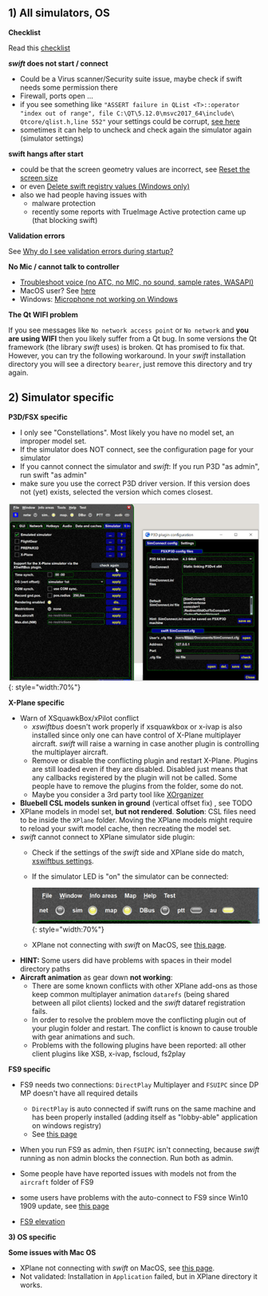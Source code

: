 <!--
    SPDX-FileCopyrightText: Copyright (C) swift Project Community / Contributors
    SPDX-License-Identifier: GFDL-1.3-only
-->

## 1) All simulators, OS

**Checklist**

Read this [checklist](../home/checklist_first_flight.md)

***swift* does not start / connect**

- Could be a Virus scanner/Security suite issue, maybe check if swift needs some permission there
- Firewall, ports open ...
- if you see something like
    `"ASSERT failure in QList <T>::operator "index out of range", file C:\QT\5.12.0\msvc2017_64\include\ Qtcore/qlist.h,line 552"`
    your settings could be corrupt, [see here](./../documentation/flying/settings/reset_screen_size.md)
- sometimes it can help to uncheck and check again the simulator again (simulator settings)

**swift hangs after start**

- could be that the screen geometry values are incorrect, see [Reset the screen size](./../documentation/flying/settings/reset_screen_size.md)
- or even [Delete swift registry values (Windows only)](./delete_registry_values.md)
- also we had people having issues with
    - malware protection
    - recently some reports with TrueImage Active protection came up (that blocking swift)

**Validation errors**

See [Why do I see validation errors during startup?](./../documentation/flying/why_validation_errors.md)

**No Mic / cannot talk to controller**

-   [Troubleshoot voice (no ATC, no MIC, no sound, sample rates, WASAPI)](./voice.md)
-   MacOS user? See [here](./no_sound_macos.md)
-   Windows: [Microphone not working on Windows](./no_microphone_windows.md)

**The Qt WIFI problem**

If you see messages like `No network access point` or `No network` and **you are using WIFI** then you likely suffer from a Qt bug.
In some versions the Qt framework (the library *swift* uses) is broken.
Qt has promised to fix that.
However, you can try the following workaround.
In your *swift* installation directory you will see a directory `bearer`, just remove this directory and try again.

## 2) Simulator specific

**P3D/FSX specific**

- I only see "Constellations".
  Most likely you have no model set, an improper model set.
- If the simulator does NOT connect, see the configuration page for your simulator
- If you cannot connect the simulator and *swift*: If you run P3D "as admin\", run swift "as admin"
- make sure you use the correct P3D driver version.
  If this version does not (yet) exists, selected the version which comes closest.

![](./../img/driver.jpg){: style="width:70%"}

**X-Plane specific**

- Warn of XSquawkBox/xPilot conflict
    - *xswiftbus* doesn\'t work properly if xsquawkbox or x-ivap is also installed since only one can have control of X-Plane multiplayer aircraft.
        *swift* will raise a warning in case another plugin is controlling the multiplayer aircraft.
    - Remove or disable the conflicting plugin and restart X-Plane.
      Plugins are still loaded even if they are disabled.
      Disabled just means that any callbacks registered by the plugin will not be called.
      Some people have to remove the plugins from the folder, some do not.
    - Maybe you consider a 3rd party tool like [XOrganizer](./faq/xp_landing_gear/deactivate_plugins_xorganizer.md)
- **Bluebell CSL models sunken in ground** (vertical offset fix) , see TODO
- XPlane models in model set, **but not rendered**.
    **Solution**: CSL files need to be inside the `XPlane` folder.
    Moving the XPlane models might require to reload your swift model cache, then recreating the model set.
- *swift* cannot connect to XPlane simulator side plugin:
    - Check if the settings of the *swift* side and XPlane side do match, [xswiftbus settings](./../documentation/flying/settings/xswiftbus.md).
    - If the simulator LED is "on" the simulator can be connected:

        ![](./../img/swift_LED_bar.jpg){: style="width:70%"}

    - XPlane not connecting with *swift* on MacOS, see [this page](./xp_on_macos.md).
- **HINT:** Some users did have problems with spaces in their model directory paths
- **Aircraft animation** as gear down **not working**:
    - There are some known conflicts with other XPlane add-ons as those keep common multiplayer animation `datarefs` (being shared between all pilot clients) locked and the *swift* dataref registration fails.
    - In order to resolve the problem move the conflicting plugin out of your plugin folder and restart.
      The conflict is known to cause trouble with gear animations and such.
    - Problems with the following plugins have been reported: all other client plugins like XSB, x-ivap, fscloud, fs2play

**FS9 specific**

- FS9 needs two connections: `DirectPlay` Multiplayer and `FSUIPC` since DP MP doesn't have all required details
    - `DirectPlay` is auto connected if swift runs on the same machine and has been properly installed (adding itself as "lobby-able" application on windows registry)
    - See [this page](./connect_fs9_manually.md)

- When you run FS9 as admin, then `FSUIPC` isn't connecting, because *swift* running as non admin blocks the connection.
  Run both as admin.
- Some people have have reported issues with models not from the `aircraft` folder of FS9
-   some users have problems with the auto-connect to FS9 since Win10 1909 update, see [this page](./connect_fs9_manually.md)
-   [FS9 elevation](./../home/install/fs9/fs9_ground_elevation.md)

**3) OS specific**

**Some issues with Mac OS**

- XPlane not connecting with *swift* on MacOS, see [this page](./xp_on_macos.md).
- Not validated: Installation in `Application` failed, but in XPlane directory it works.

